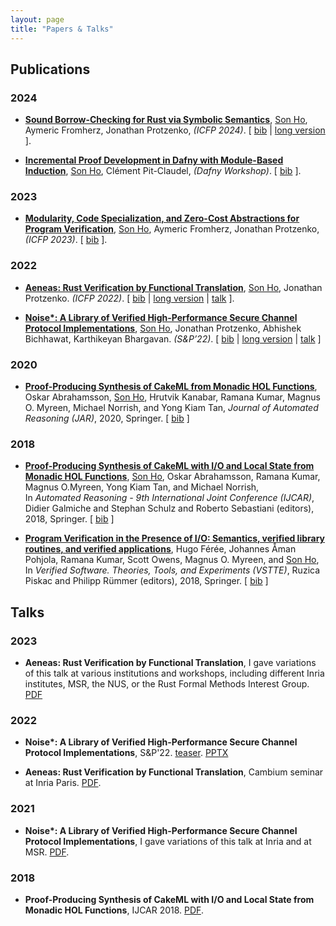 ```yaml
---
layout: page
title: "Papers & Talks"
---
```


## Publications

### 2024
* [**Sound Borrow-Checking for Rust via Symbolic Semantics**](https://dl.acm.org/doi/abs/10.1145/3674640),
  <ins>Son Ho</ins>, Aymeric Fromherz, Jonathan Protzenko, *(ICFP 2024)*.
  \[ [bib](papers_bib.html#ho2024rust) | [long version](https://arxiv.org/abs/2404.02680) \].


* [**Incremental Proof Development in Dafny with Module-Based Induction**](https://arxiv.org/abs/2401.16233),
  <ins>Son Ho</ins>, Clément Pit-Claudel, *(Dafny Workshop)*.
  \[ [bib](papers_bib.html#ho2024dafny) \].

### 2023

* [**Modularity, Code Specialization, and Zero-Cost Abstractions for Program
  Verification**](https://dl.acm.org/doi/10.1145/3607844),
  <ins>Son Ho</ins>, Aymeric Fromherz, Jonathan Protzenko, *(ICFP 2023)*.
  \[ [bib](papers_bib.html#ho2023modularity) \].

### 2022

* [**Aeneas: Rust Verification by Functional Translation**](https://dl.acm.org/doi/10.1145/3547647),
  <ins>Son Ho</ins>, Jonathan Protzenko. *(ICFP 2022)*.
  \[ [bib](papers_bib.html#ho2022aeneas) | [long version](https://arxiv.org/abs/2206.07185) | [talk](https://www.youtube.com/watch?v=2sILtqcZqqg) \].

* [**Noise\*: A Library of Verified High-Performance Secure Channel Protocol Implementations**](https://eprint.iacr.org/2022/607.pdf),
  <ins>Son Ho</ins>, Jonathan Protzenko, Abhishek Bichhawat, Karthikeyan
  Bhargavan. *(S&P’22)*.
  \[ [bib](papers_bib.html#ho2022noise) | [long version](https://eprint.iacr.org/2022/607.pdf) | [talk](https://www.youtube.com/watch?v=01Fz58A89Xs) \]

### 2020

* [**Proof-Producing Synthesis of CakeML from Monadic HOL Functions**](https://rdcu.be/b4FrU),
  Oskar Abrahamsson, <ins>Son Ho</ins>, Hrutvik Kanabar, Ramana Kumar, Magnus O. Myreen, Michael Norrish, and Yong Kiam Tan,
  *Journal of Automated Reasoning (JAR)*, 2020, Springer.
  \[ [bib](papers_bib.html#abrahamsson2020cakeml) \]

### 2018

* [**Proof-Producing Synthesis of CakeML with I/O and Local State from Monadic HOL Functions**](https://cakeml.org/ijcar18.pdf),
  <ins>Son Ho</ins>, Oskar Abrahamsson, Ramana Kumar, Magnus O.Myreen, Yong Kiam Tan, and Michael Norrish,  
  In *Automated Reasoning - 9th International Joint Conference (IJCAR)*, Didier Galmiche
  and Stephan Schulz and Roberto Sebastiani (editors), 2018, Springer.
  \[ [bib](papers_bib.html#ho2018cakeml) \]


* [**Program Verification in the Presence of I/O: Semantics, verified library routines, and verified applications**](https://cakeml.org/vstte18.pdf),
  Hugo Férée, Johannes Åman Pohjola, Ramana Kumar, Scott Owens, Magnus O. Myreen, and <ins>Son Ho</ins>,  
  In *Verified Software. Theories, Tools, and Experiments (VSTTE)*, Ruzica Piskac and
  Philipp Rümmer (editors), 2018, Springer.
  \[ [bib](papers_bib.html#feree2018io) \]

## Talks

### 2023

* **Aeneas: Rust Verification by Functional Translation**,
  I gave variations of this talk at various institutions and workshops, including
  different Inria institutes, MSR, the NUS, or the Rust Formal Methods Interest Group.
  [PDF](papers/2023-02-08-Aeneas-ProLang.pdf)

### 2022

* **Noise\*: A Library of Verified High-Performance Secure Channel Protocol Implementations**,
  S&P'22. [teaser](https://www.youtube.com/watch?v=sjksMiK3If8). [PPTX](papers/2022-05-23-noise-star-sp.pptx)

* **Aeneas: Rust Verification by Functional Translation**,
  Cambium seminar at Inria Paris. [PDF](http://cambium.inria.fr/seminaires/transparents/20220516.Son.Ho.pdf).

### 2021 
* **Noise\*: A Library of Verified High-Performance Secure Channel Protocol Implementations**,
  I gave variations of this talk at Inria and at MSR. [PDF](http://cambium.inria.fr/seminaires/transparents/20210927.Son.Ho.pdf).
  

### 2018

* **Proof-Producing Synthesis of CakeML with I/O and Local State from Monadic HOL Functions**, IJCAR 2018. [PDF](https://easychair.org/smart-slide/slide/vkLp#).
